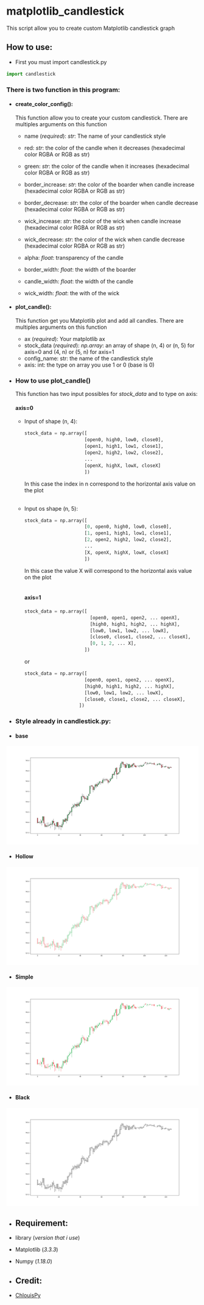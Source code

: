 # matplotlib_candlestick
This script allow you to create custom Matplotlib candlestick graph

## How to use:

- First you must import candlestick.py
````python
import candlestick
````

### There is two function in this program:

- #### create_color_config():
    This function allow you to create your custom candlestick.
    There are multiples arguments on this function 
    * name (*required*): *str*: The name of your candlestick style
    * red: *str*: the color of the candle when it decreases (hexadecimal color RGBA or RGB as str)
    * green: *str*: the color of the candle when it increases (hexadecimal color RGBA or RGB as str)
    * border_increase: *str*: the color of the boarder when candle increase (hexadecimal color RGBA or RGB as str)
    * border_decrease: *str*: the color of the boarder when candle decrease (hexadecimal color RGBA or RGB as str)
    * wick_increase: *str*: the color of the wick when candle increase (hexadecimal color RGBA or RGB as str)
    * wick_decrease: *str*: the color of the wick when candle decrease (hexadecimal color RGBA or RGB as str)
      
    * alpha: *float*: transparency of the candle
    * border_width: *float*: the width of the boarder
    * candle_width: *float*: the width of the candle 
    * wick_width: *float*: the with of the wick

- #### plot_candle():
    This function get you Matplotlib plot and add all candles.
    There are multiples arguments on this function
    * ax (*required*):  Your matplotlib ax
    * stock_data (*required*): *np.array*: an array of shape (n, 4) or (n, 5) for axis=0 and (4, n) or (5, n) for axis=1
    * config_name: str: the name of the candlestick style
    * axis: int: the type on array you use 1 or 0 (base is 0)
    
- ### How to use plot_candle()

    This function has two input possibles for *stock_data* and to type on axis:
    
    #### axis=0
    
    - Input of shape (n, 4):
        ```python
        stock_data = np.array([
                              [open0, high0, low0, close0],
                              [open1, high1, low1, close1],
                              [open2, high2, low2, close2],
                              ...
                              [openX, highX, lowX, closeX]
                              ])
        ```
      In this case the index in n correspond to the horizontal axis value on the plot
      <br>
      <br>
    - Input os shape (n, 5):
        ```python
        stock_data = np.array([
                              [0, open0, high0, low0, close0],
                              [1, open1, high1, low1, close1],
                              [2, open2, high2, low2, close2],
                              ...
                              [X, openX, highX, lowX, closeX]
                              ])

        ```
      In this case the value X will correspond to the horizontal axis value on the plot
      <br>
      <br>
      
      #### axis=1
      ```python
      stock_data = np.array([
                              [open0, open1, open2, ... openX],
                              [high0, high1, high2, ... highX],
                              [low0, low1, low2, ... lowX],
                              [close0, close1, close2, ... closeX],
                              [0, 1, 2, ... X],
                            ])
        ```
        or
        ```python
        stock_data = np.array([
                              [open0, open1, open2, ... openX],
                              [high0, high1, high2, ... highX],
                              [low0, low1, low2, ... lowX],
                              [close0, close1, close2, ... closeX],
                            ])
        ```
- ### Style already in candlestick.py:
    
- #### base
![alt text](https://github.com/ChlouisPy/matplotlib_candlestick/blob/main/images/base.png?raw=true)
- #### Hollow
![alt text](https://github.com/ChlouisPy/matplotlib_candlestick/blob/main/images/hollow.png?raw=true)
- #### Simple
![alt text](https://github.com/ChlouisPy/matplotlib_candlestick/blob/main/images/simple.png?raw=true)
- #### Black
![alt text](https://github.com/ChlouisPy/matplotlib_candlestick/blob/main/images/black.png?raw=true)


- ## Requirement:
- library     (*version that i use*)
- Matplotlib  (*3.3.3*)
- Numpy       (*1.18.0*)

- ## Credit:
- [ChlouisPy](https://github.com/ChlouisPy/)
